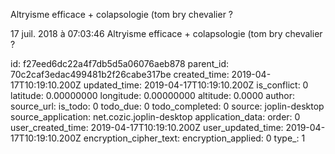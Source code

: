 Altryisme efficace + colapsologie (tom bry chevalier ?

17 juil. 2018 à 07:03:46
Altryisme efficace + colapsologie (tom bry chevalier ?


id: f27eed6dc22a4f7db5d5a06076aeb878
parent_id: 70c2caf3edac499481b2f26cabe317be
created_time: 2019-04-17T10:19:10.200Z
updated_time: 2019-04-17T10:19:10.200Z
is_conflict: 0
latitude: 0.00000000
longitude: 0.00000000
altitude: 0.0000
author: 
source_url: 
is_todo: 0
todo_due: 0
todo_completed: 0
source: joplin-desktop
source_application: net.cozic.joplin-desktop
application_data: 
order: 0
user_created_time: 2019-04-17T10:19:10.200Z
user_updated_time: 2019-04-17T10:19:10.200Z
encryption_cipher_text: 
encryption_applied: 0
type_: 1